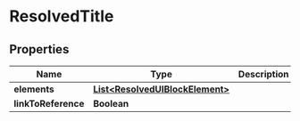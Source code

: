 

# ResolvedTitle


## Properties

Name | Type | Description | Notes
------------ | ------------- | ------------- | -------------
**elements** | [**List&lt;ResolvedUIBlockElement&gt;**](ResolvedUIBlockElement.md) |  |  [optional]
**linkToReference** | **Boolean** |  |  [optional]



